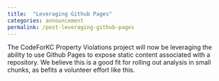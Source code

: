 ```yaml
---
title:  "Leveraging Github Pages"
categories: announcement
permalink: /post-leveraging-github-pages
---
```


The CodeForKC Property Violations project will now be leveraging the ability to use Github Pages to expose static content associated with a repository. We believe this is a good fit for rolling out analysis in small chunks, as befits a volunteer effort like this.
